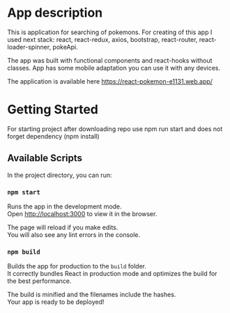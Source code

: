# App description 

This is application for searching of pokemons. For creating of this app I used next stack: react, react-redux, axios, bootstrap, react-router, react-loader-spinner, pokeApi.

The app was built with functional components and react-hooks without classes. App has some mobile adaptation you can use it with any devices.

The application is available here https://react-pokemon-e1131.web.app/

# Getting Started 

For starting project after downloading repo use 
npm run start and does not forget dependency (npm install)

## Available Scripts

In the project directory, you can run:

### `npm start`

Runs the app in the development mode.\
Open [http://localhost:3000](http://localhost:3000) to view it in the browser.

The page will reload if you make edits.\
You will also see any lint errors in the console.

### `npm build`

Builds the app for production to the `build` folder.\
It correctly bundles React in production mode and optimizes the build for the best performance.

The build is minified and the filenames include the hashes.\
Your app is ready to be deployed!


